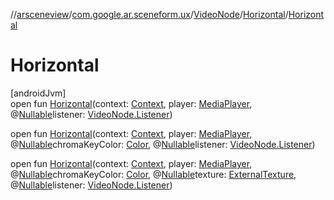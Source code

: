 //[arsceneview](../../../../index.md)/[com.google.ar.sceneform.ux](../../index.md)/[VideoNode](../index.md)/[Horizontal](index.md)/[Horizontal](-horizontal.md)

# Horizontal

[androidJvm]\
open fun [Horizontal](-horizontal.md)(context: [Context](https://developer.android.com/reference/kotlin/android/content/Context.html), player: [MediaPlayer](https://developer.android.com/reference/kotlin/android/media/MediaPlayer.html), @[Nullable](https://developer.android.com/reference/kotlin/androidx/annotation/Nullable.html)listener: [VideoNode.Listener](../-listener/index.md))

open fun [Horizontal](-horizontal.md)(context: [Context](https://developer.android.com/reference/kotlin/android/content/Context.html), player: [MediaPlayer](https://developer.android.com/reference/kotlin/android/media/MediaPlayer.html), @[Nullable](https://developer.android.com/reference/kotlin/androidx/annotation/Nullable.html)chromaKeyColor: [Color](../../../../../arsceneview/com.google.ar.sceneform.rendering/-color/index.md), @[Nullable](https://developer.android.com/reference/kotlin/androidx/annotation/Nullable.html)listener: [VideoNode.Listener](../-listener/index.md))

open fun [Horizontal](-horizontal.md)(context: [Context](https://developer.android.com/reference/kotlin/android/content/Context.html), player: [MediaPlayer](https://developer.android.com/reference/kotlin/android/media/MediaPlayer.html), @[Nullable](https://developer.android.com/reference/kotlin/androidx/annotation/Nullable.html)chromaKeyColor: [Color](../../../../../arsceneview/com.google.ar.sceneform.rendering/-color/index.md), @[Nullable](https://developer.android.com/reference/kotlin/androidx/annotation/Nullable.html)texture: [ExternalTexture](../../../../../arsceneview/com.google.ar.sceneform.rendering/-external-texture/index.md), @[Nullable](https://developer.android.com/reference/kotlin/androidx/annotation/Nullable.html)listener: [VideoNode.Listener](../-listener/index.md))
